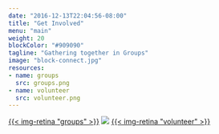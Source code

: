 ```yaml
---
date: "2016-12-13T22:04:56-08:00"
title: "Get Involved"
menu: "main"
weight: 20
blockColor: "#909090"
tagline: "Gathering together in Groups"
image: "block-connect.jpg"
resources:
- name: groups
  src: groups.png
- name: volunteer
  src: volunteer.png
---
```


<div class="page-buttons">
  <a href="groups/">{{< img-retina "groups" >}}</a>
  <img class="separator" src="img/nav-separator.png" />
  <a href="volunteer/">{{< img-retina "volunteer" >}}</a>
</div>

